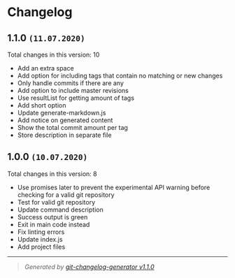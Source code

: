 # Changelog

## 1.1.0 `(11.07.2020)`
Total changes in this version: 10

- Add an extra space
- Add option for including tags that contain no matching or new changes
- Only handle commits if there are any
- Add option to include master revisions
- Use resultList for getting amount of tags
- Add short option
- Update generate-markdown.js
- Add notice on generated content
- Show the total commit amount per tag
- Store description in separate file

## 1.0.0 `(10.07.2020)`
Total changes in this version: 8

- Use promises later to prevent the experimental API warning before checking for a valid git repository
- Test for valid git repository
- Update command description
- Success output is green
- Exit in main code instead
- Fix linting errors
- Update index.js
- Add project files

----

> *Generated by [git-changelog-generator v1.1.0](https://github.com/axelrindle/git-changelog-generator)*
